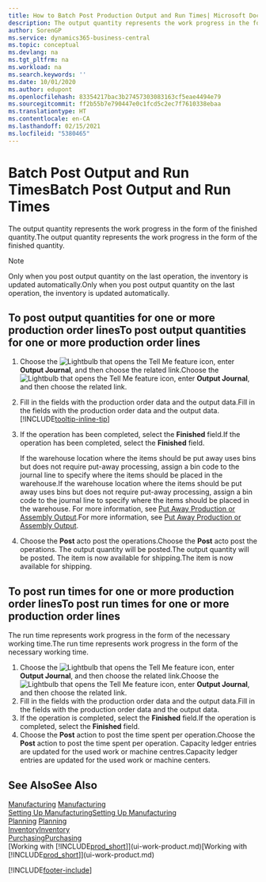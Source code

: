 ```yaml
---
title: How to Batch Post Production Output and Run Times| Microsoft Docs
description: The output quantity represents the work progress in the form of the finished quantity.
author: SorenGP
ms.service: dynamics365-business-central
ms.topic: conceptual
ms.devlang: na
ms.tgt_pltfrm: na
ms.workload: na
ms.search.keywords: ''
ms.date: 10/01/2020
ms.author: edupont
ms.openlocfilehash: 83354217bac3b27457303083163cf5eae4494e79
ms.sourcegitcommit: ff2b55b7e790447e0c1fcd5c2ec7f7610338ebaa
ms.translationtype: HT
ms.contentlocale: en-CA
ms.lasthandoff: 02/15/2021
ms.locfileid: "5380465"
---
```

# <a name="batch-post-output-and-run-times"></a><span data-ttu-id="84d45-103">Batch Post Output and Run Times</span><span class="sxs-lookup"><span data-stu-id="84d45-103">Batch Post Output and Run Times</span></span>
<span data-ttu-id="84d45-104">The output quantity represents the work progress in the form of the finished quantity.</span><span class="sxs-lookup"><span data-stu-id="84d45-104">The output quantity represents the work progress in the form of the finished quantity.</span></span>  

> [!NOTE]
> <span data-ttu-id="84d45-105">Only when you post output quantity on the last operation, the inventory is updated automatically.</span><span class="sxs-lookup"><span data-stu-id="84d45-105">Only when you post output quantity on the last operation, the inventory is updated automatically.</span></span>  

## <a name="to-post-output-quantities-for-one-or-more-production-order-lines"></a><span data-ttu-id="84d45-106">To post output quantities for one or more production order lines</span><span class="sxs-lookup"><span data-stu-id="84d45-106">To post output quantities for one or more production order lines</span></span>
1. <span data-ttu-id="84d45-107">Choose the ![Lightbulb that opens the Tell Me feature](media/ui-search/search_small.png "Tell me what you want to do") icon, enter **Output Journal**, and then choose the related link.</span><span class="sxs-lookup"><span data-stu-id="84d45-107">Choose the ![Lightbulb that opens the Tell Me feature](media/ui-search/search_small.png "Tell me what you want to do") icon, enter **Output Journal**, and then choose the related link.</span></span>  
2. <span data-ttu-id="84d45-108">Fill in the fields with the production order data and the output data.</span><span class="sxs-lookup"><span data-stu-id="84d45-108">Fill in the fields with the production order data and the output data.</span></span> [!INCLUDE[tooltip-inline-tip](includes/tooltip-inline-tip_md.md)]
3. <span data-ttu-id="84d45-109">If the operation has been completed, select the **Finished** field.</span><span class="sxs-lookup"><span data-stu-id="84d45-109">If the operation has been completed, select the **Finished** field.</span></span>  

    <span data-ttu-id="84d45-110">If the warehouse location where the items should be put away uses bins but does not require put-away processing,  assign a bin code to the journal line to specify where the items should be placed in the warehouse.</span><span class="sxs-lookup"><span data-stu-id="84d45-110">If the warehouse location where the items should be put away uses bins but does not require put-away processing,  assign a bin code to the journal line to specify where the items should be placed in the warehouse.</span></span> <span data-ttu-id="84d45-111">For more information, see [Put Away Production or Assembly Output](warehouse-how-to-put-away-production-output.md).</span><span class="sxs-lookup"><span data-stu-id="84d45-111">For more information, see [Put Away Production or Assembly Output](warehouse-how-to-put-away-production-output.md).</span></span>  

4. <span data-ttu-id="84d45-112">Choose the **Post** acto post the operations.</span><span class="sxs-lookup"><span data-stu-id="84d45-112">Choose the **Post** acto post the operations.</span></span> <span data-ttu-id="84d45-113">The output quantity will be posted.</span><span class="sxs-lookup"><span data-stu-id="84d45-113">The output quantity will be posted.</span></span> <span data-ttu-id="84d45-114">The item is now available for shipping.</span><span class="sxs-lookup"><span data-stu-id="84d45-114">The item is now available for shipping.</span></span>  

## <a name="to-post-run-times-for-one-or-more-production-order-lines"></a><span data-ttu-id="84d45-115">To post run times for one or more production order lines</span><span class="sxs-lookup"><span data-stu-id="84d45-115">To post run times for one or more production order lines</span></span>
<span data-ttu-id="84d45-116">The run time represents work progress in the form of the necessary working time.</span><span class="sxs-lookup"><span data-stu-id="84d45-116">The run time represents work progress in the form of the necessary working time.</span></span>    

1.  <span data-ttu-id="84d45-117">Choose the ![Lightbulb that opens the Tell Me feature](media/ui-search/search_small.png "Tell me what you want to do") icon, enter **Output Journal**, and then choose the related link.</span><span class="sxs-lookup"><span data-stu-id="84d45-117">Choose the ![Lightbulb that opens the Tell Me feature](media/ui-search/search_small.png "Tell me what you want to do") icon, enter **Output Journal**, and then choose the related link.</span></span>  
2. <span data-ttu-id="84d45-118">Fill in the fields with the production order data and the output data.</span><span class="sxs-lookup"><span data-stu-id="84d45-118">Fill in the fields with the production order data and the output data.</span></span>  
3.  <span data-ttu-id="84d45-119">If the operation is completed, select the **Finished** field.</span><span class="sxs-lookup"><span data-stu-id="84d45-119">If the operation is completed, select the **Finished** field.</span></span>  
4. <span data-ttu-id="84d45-120">Choose the **Post** action to post the time spent per operation.</span><span class="sxs-lookup"><span data-stu-id="84d45-120">Choose the **Post** action to post the time spent per operation.</span></span> <span data-ttu-id="84d45-121">Capacity ledger entries are updated for the used work or machine centres.</span><span class="sxs-lookup"><span data-stu-id="84d45-121">Capacity ledger entries are updated for the used work or machine centers.</span></span>

## <a name="see-also"></a><span data-ttu-id="84d45-122">See Also</span><span class="sxs-lookup"><span data-stu-id="84d45-122">See Also</span></span>  
<span data-ttu-id="84d45-123">[Manufacturing](production-manage-manufacturing.md)  </span><span class="sxs-lookup"><span data-stu-id="84d45-123">[Manufacturing](production-manage-manufacturing.md)  </span></span>  
[<span data-ttu-id="84d45-124">Setting Up Manufacturing</span><span class="sxs-lookup"><span data-stu-id="84d45-124">Setting Up Manufacturing</span></span>](production-configure-production-processes.md)  
<span data-ttu-id="84d45-125">[Planning](production-planning.md)    </span><span class="sxs-lookup"><span data-stu-id="84d45-125">[Planning](production-planning.md)    </span></span>  
[<span data-ttu-id="84d45-126">Inventory</span><span class="sxs-lookup"><span data-stu-id="84d45-126">Inventory</span></span>](inventory-manage-inventory.md)  
[<span data-ttu-id="84d45-127">Purchasing</span><span class="sxs-lookup"><span data-stu-id="84d45-127">Purchasing</span></span>](purchasing-manage-purchasing.md)  
<span data-ttu-id="84d45-128">[Working with [!INCLUDE[prod_short](includes/prod_short.md)]](ui-work-product.md)</span><span class="sxs-lookup"><span data-stu-id="84d45-128">[Working with [!INCLUDE[prod_short](includes/prod_short.md)]](ui-work-product.md)</span></span>


[!INCLUDE[footer-include](includes/footer-banner.md)]